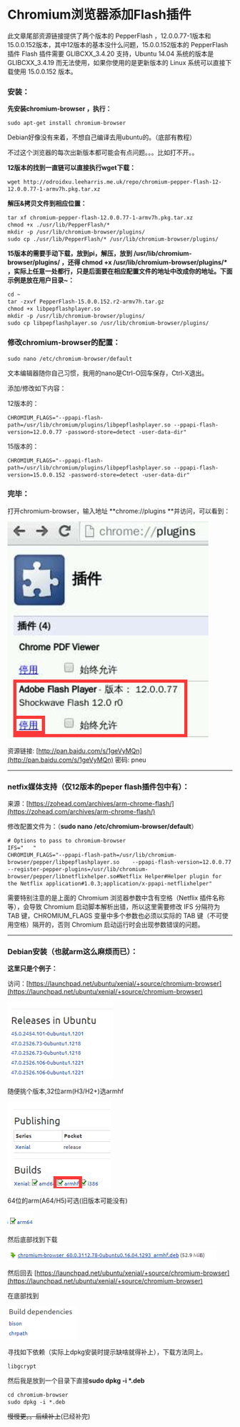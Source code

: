 # Chromium浏览器添加Flash插件

此文章尾部资源链接提供了两个版本的 PepperFlash ，12.0.0.77-1版本和15.0.0.152版本，其中12版本的基本没什么问题，15.0.0.152版本的 PepperFlash 插件 Flash 插件需要 GLIBCXX\_3.4.20 支持，Ubuntu 14.04 系统的版本是 GLIBCXX\_3.4.19 而无法使用，如果你使用的是更新版本的 Linux 系统可以直接下载使用 15.0.0.152 版本。

### 安装：

**先安装chromium-browser ，执行：**

```
sudo apt-get install chromium-browser
```

Debian好像没有来着，不想自己编译去用ubuntu的。（底部有教程）

不过这个浏览器的每次出新版本都可能会有点问题。。。比如打不开。。

**12版本的找到一直链可以直接执行wget下载：**

```
wget http://odroidxu.leeharris.me.uk/repo/chromium-pepper-flash-12-12.0.0.77-1-armv7h.pkg.tar.xz
```

**解压&拷贝文件到相应位置：**

```
tar xf chromium-pepper-flash-12.0.0.77-1-armv7h.pkg.tar.xz
chmod +x ./usr/lib/PepperFlash/*
mkdir -p /usr/lib/chromium-browser/plugins/
sudo cp ./usr/lib/PepperFlash/* /usr/lib/chromium-browser/plugins/
```

**15版本的需要手动下载，放到pi，解压，放到 /usr/lib/chromium-browser/plugins/ ，还得 chmod +x /usr/lib/chromium-browser/plugins/\* ，实际上任意一处都行，只是后面要在相应配置文件的地址中改成你的地址。下面示例是放在用户目录~：**

```
cd ~
tar -zxvf PepperFlash-15.0.0.152.r2-armv7h.tar.gz
chmod +x libpepflashplayer.so
mkdir -p /usr/lib/chromium-browser/plugins/
sudo cp libpepflashplayer.so /usr/lib/chromium-browser/plugins/
```

### **修改chromium-browser的配置：**

```
sudo nano /etc/chromium-browser/default
```

文本编辑器随你自己习惯，我用的nano是Ctrl-O回车保存，Ctrl-X退出。

添加/修改如下内容：

12版本的：

```
CHROMIUM_FLAGS="--ppapi-flash-path=/usr/lib/chromium/plugins/libpepflashplayer.so --ppapi-flash-version=12.0.0.77 -password-store=detect -user-data-dir"
```

15版本的：

```
CHROMIUM_FLAGS="--ppapi-flash-path=/usr/lib/chromium/plugins/libpepflashplayer.so --ppapi-flash-version=15.0.0.152 -password-store=detect -user-data-dir"
```

### 完毕：

打开chromium-browser，输入地址 **chrome://plugins **并访问，可以看到：

![](/assets/flash.png)

资源链接: [http://pan.baidu.com/s/1geVyMQn](http://pan.baidu.com/s/1geVyMQn) 密码: pneu

---

### netfix媒体支持（仅12版本的peper flash插件包中有）：

来源：[https://zohead.com/archives/arm-chrome-flash/](https://zohead.com/archives/arm-chrome-flash/)

修改配置文件为：（**sudo nano /etc/chromium-browser/default**）

```
# Options to pass to chromium-browser
IFS="   "
CHROMIUM_FLAGS="--ppapi-flash-path=/usr/lib/chromium-browser/pepper/libpepflashplayer.so    --ppapi-flash-version=12.0.0.77 --register-pepper-plugins=/usr/lib/chromium-browser/pepper/libnetflixhelper.so#Netflix Helper#Helper plugin for the Netflix application#1.0.3;application/x-ppapi-netflixhelper"
```

需要特别注意的是上面的 Chromium 浏览器参数中含有空格（Netflix 插件名称等），会导致 Chromium 启动脚本解析出错，所以这里需要修改 IFS 分隔符为 TAB 键，CHROMIUM\_FLAGS 变量中多个参数也必须以实际的 TAB 键（不可使用空格）隔开的，否则 Chromium 启动运行时会出现参数错误的问题。

---

### Debian安装（也就arm这么麻烦而已）：

**这里只是个例子：**

访问：[https://launchpad.net/ubuntu/xenial/+source/chromium-browser](https://launchpad.net/ubuntu/xenial/+source/chromium-browser)

![](/assets/chromium.png)

随便挑个版本,32位arm\(H3/H2+\)选armhf

![](/assets/chromium1.png)

64位的arm\(A64/H5\)可选\(旧版本可能没有\)

![](/assets/chromium2.png)

然后底部找到下载

![](/assets/chromium3.png)

然后回去 [https://launchpad.net/ubuntu/xenial/+source/chromium-browser](https://launchpad.net/ubuntu/xenial/+source/chromium-browser)

在底部找到

![](/assets/chromium4.png)

寻找如下依赖（实际上dpkg安装时提示缺啥就得补上），下载方法同上。

```
libgcrypt
```

然后我是放到一个目录下直接**sudo dpkg -i \*.deb**

```
cd chromium-browser
sudo dpkg -i *.deb
```

~~慢慢更。。后续补上~~\(已经补完\)

